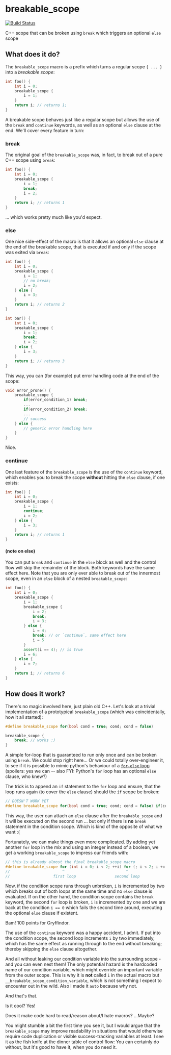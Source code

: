 # breakable_scope

[![Build Status](https://travis-ci.org/clemenssielaff/breakable_scope.svg?branch=master)](https://travis-ci.org/clemenssielaff/breakable_scope)

C++ scope that can be broken using `break` which triggers an optional `else` scope

## What does it do?

The `breakable_scope` macro is a prefix which turns a regular scope `{ ... }` into a *breakable scope*:

```C++
int foo() {
    int i = 0;
    breakable_scope {
        i = 1;
    }
    return i; // returns 1;
}
```

A breakable scope behaves just like a regular scope but allows the use of the `break` and `continue` keywords, as well as an optional `else` clause at the end. We'll cover every feature in turn:

### break

The original goal of the `breakable_scope` was, in fact, to break out of a pure C++ scope using `break`:

```C++
int foo() {
    int i = 0;
    breakable_scope {
        i = 1;
        break;
        i = 2;
    }
    return i; // returns 1
}
```

... which works pretty much like you'd expect.

### else

One nice side-effect of the macro is that it allows an optional `else` clause at the end of the breakable scope, that is executed if and only if the scope was exited via `break`:

```C++
int foo() {
    int i = 0;
    breakable_scope {
        i = 1;
        // no break;
        i = 2;
    } else {
        i = 3;
    }
    return i; // returns 2
}

int bar() {
    int i = 0;
    breakable_scope {
        i = 1;
        break;
        i = 2;
    } else {
        i = 3;
    }
    return i; // returns 3
}
```
    
This way, you can (for example) put error handling code at the end of the scope:

```C++
void error_prone() {
    breakable_scope {
        if(error_condition_1) break;
        ...
        if(error_condition_2) break;
        ...
        // success
    } else {
        // generic error handling here
    }
}
```

Nice.

### continue

One last feature of the `breakable_scope` is the use of the `continue` keyword, which enables you to break the scope **without** hitting the `else` clause, if one exists:

```C++
int foo() {
    int i = 0;
    breakable_scope {
        i = 1;
        continue;
        i = 2;
    } else {
        i = 3;
    }
    return i; // returns 1
}
```

#### (note on else)
You can put `break` and `continue` in the `else` block as well and the control flow will skip the remainder of the block. Both keywords have the same effect here. Note that you are only ever able to break out of the innermost scope, even in an `else` block of a nested `breakable_scope`:

```C++
int foo() {
    int i = 0;
    breakable_scope {
        i = 1;
        breakable_scope {
            i = 2;
            break;
            i = 3;
        } else {
            i = 4;
            break; // or `continue`, same effect here
            i = 5
        }
        assert(i == 4); // is true
        i = 6;
    } else {
        i = 7;
    }
    return i; // returns 6
}
```

## How does it work?

There's no magic involved here, just plain old C++. Let's look at a trivial implementation of a prototypical `breakable_scope` (which was coincidentally, how it all started):

```C++
#define breakable_scope for(bool cond = true; cond; cond = false)

breakable_scope {
    break; // works :)
}
```

A simple for-loop that is guaranteed to run only once and can be broken using `break`. We could stop right here...
Or we could totally over-engineer it, to see if it is possible to mimic python's behaviour of a [`for-else` loop](http://book.pythontips.com/en/latest/for_-_else.html) (spoilers: yes we can -- also FYI: Python's `for` loop has an optional `else` clause, who knew?)

The trick is to append an `if` statement to the `for` loop and ensure, that the loop runs again (to cover the `else` clause) should the `if` scope be broken:

```C++
// DOESN'T WORK YET
#define breakable_scope for(bool cond = true; cond; cond = false) if(cond)
```

This way, the user can attach an `else` clause after the `breakable_scope` and it will be executed on the second run ... but only if there is **no** `break` statement in the condition scope. Which is kind of the opposite of what we want :(

Fortunately, we can make things even more complicated. By adding yet another `for` loop in the mix and using an integer instead of a boolean, we get a working `breakable_scope` to impress our friends with:

```C++
// this is already almost the final breakable_scope macro
#define breakable_scope for (int i = 0; i < 2; ++i) for (; i < 2; i += 2) if (i == 0)
//                       ^                           ^                                ^
//                   first loop                 second loop                    condition scope
```
    
Now, if the condition scope runs through unbroken, `i` is incremented by two which breaks out of both loops at the same time and no `else` clause is evaluated. If on the other hand, the condition scope contains the `break` keyword, the second `for` loop is broken, `i` is incremented by one and we are back at the condition `i == 0` which fails the second time around, executing the optional `else` clause if existent.

Bam! 100 points for Gryffindor.

The use of the `continue` keyword was a happy accident, I admit. If put into the condition scope, the second loop increments `i` by two immediately, which has the same effect as running through to the end without breaking; thereby skipping the `else` clause altogether.

And all without leaking our condition variable into the surrounding scope - and you can even nest them!
The only potential hazard is the hardcoded name of our condition variable, which might override an important variable from the outer scope. This is why it is **not** called `i` in the actual macro but `__breakable_scope_condition_variable`, which is not something I expect to encounter out in the wild. Also I made it `auto` because why not.

And that's that.

Is it cool? Yes! 

Does it make code hard to read/reason about/I hate macros? ...Maybe?

You might stumble a bit the first time you see it, but I would argue that the `breakable_scope` may improve readability in situations that would otherwise require code duplication or visible success-tracking variables at least.
I see it as the fish knife at the dinner table of control flow: You can certainly do without, but it's good to have it, when you do need it.
